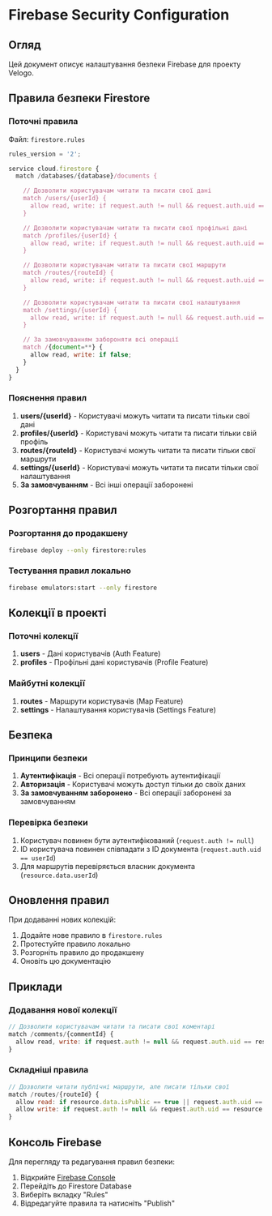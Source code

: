 # Firebase Security Configuration

## Огляд

Цей документ описує налаштування безпеки Firebase для проекту Velogo.

## Правила безпеки Firestore

### Поточні правила

Файл: `firestore.rules`

```javascript
rules_version = '2';

service cloud.firestore {
  match /databases/{database}/documents {

    // Дозволити користувачам читати та писати свої дані
    match /users/{userId} {
      allow read, write: if request.auth != null && request.auth.uid == userId;
    }

    // Дозволити користувачам читати та писати свої профільні дані
    match /profiles/{userId} {
      allow read, write: if request.auth != null && request.auth.uid == userId;
    }

    // Дозволити користувачам читати та писати свої маршрути
    match /routes/{routeId} {
      allow read, write: if request.auth != null && request.auth.uid == resource.data.userId;
    }

    // Дозволити користувачам читати та писати свої налаштування
    match /settings/{userId} {
      allow read, write: if request.auth != null && request.auth.uid == userId;
    }

    // За замовчуванням забороняти всі операції
    match /{document=**} {
      allow read, write: if false;
    }
  }
}
```

### Пояснення правил

1. **users/{userId}** - Користувачі можуть читати та писати тільки свої дані
2. **profiles/{userId}** - Користувачі можуть читати та писати тільки свій профіль
3. **routes/{routeId}** - Користувачі можуть читати та писати тільки свої маршрути
4. **settings/{userId}** - Користувачі можуть читати та писати тільки свої налаштування
5. **За замовчуванням** - Всі інші операції заборонені

## Розгортання правил

### Розгортання до продакшену

```bash
firebase deploy --only firestore:rules
```

### Тестування правил локально

```bash
firebase emulators:start --only firestore
```

## Колекції в проекті

### Поточні колекції

1. **users** - Дані користувачів (Auth Feature)
2. **profiles** - Профільні дані користувачів (Profile Feature)

### Майбутні колекції

1. **routes** - Маршрути користувачів (Map Feature)
2. **settings** - Налаштування користувачів (Settings Feature)

## Безпека

### Принципи безпеки

1. **Аутентифікація** - Всі операції потребують аутентифікації
2. **Авторизація** - Користувачі можуть доступ тільки до своїх даних
3. **За замовчуванням заборонено** - Всі операції заборонені за замовчуванням

### Перевірка безпеки

1. Користувач повинен бути аутентифікований (`request.auth != null`)
2. ID користувача повинен співпадати з ID документа (`request.auth.uid == userId`)
3. Для маршрутів перевіряється власник документа (`resource.data.userId`)

## Оновлення правил

При додаванні нових колекцій:

1. Додайте нове правило в `firestore.rules`
2. Протестуйте правило локально
3. Розгорніть правило до продакшену
4. Оновіть цю документацію

## Приклади

### Додавання нової колекції

```javascript
// Дозволити користувачам читати та писати свої коментарі
match /comments/{commentId} {
  allow read, write: if request.auth != null && request.auth.uid == resource.data.userId;
}
```

### Складніші правила

```javascript
// Дозволити читати публічні маршрути, але писати тільки свої
match /routes/{routeId} {
  allow read: if resource.data.isPublic == true || request.auth.uid == resource.data.userId;
  allow write: if request.auth != null && request.auth.uid == resource.data.userId;
}
```

## Консоль Firebase

Для перегляду та редагування правил безпеки:

1. Відкрийте [Firebase Console](https://console.firebase.google.com/project/velogo-6e731)
2. Перейдіть до Firestore Database
3. Виберіть вкладку "Rules"
4. Відредагуйте правила та натисніть "Publish"
